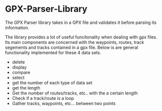 # GPX-Parser-Library
The GPX Parser library takes in a GPX file and validates it before parsing its information.

The library provides a lot of useful funcitonality when dealing with gpx files. Its main components are concerned with the waypoints, routes, track segements and tracks contained in a gpx file. Below is are general functionality implemented for these 4 data sets.

- delete
- display
- compare
- select
- get the number of each type of data set
- get the length
- Get the number of routes/tracks, etc.. with the a certain length
- Check if a track/route is a loop
- Gather tracks, waypoints, etc... between two points

